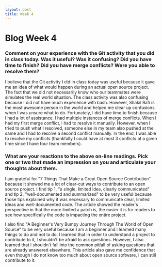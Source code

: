 ```yaml
---
layout: post
title: Week 4
---
```



# Blog Week 4 

### Comment on your experience with the Git activity that you did in class today. Was it useful? Was it confusing? Did you have time to finish? Did you have merge conflicts? Were you able to resolve them?

I believe that the Git activity I did in class today was useful because it gave me an idea of what would happen during an actual open source project. The fact that we did not necessarily know who our teammates were simulates the real world situation. The class activity was also confusing because I did not have much experience with bash. However, Shakil Rafi is the most awesome person in the world and helped me clear up confusions when I was unsure what to do. Fortunately, I did have time to finish because I had a lot of assistance. I had multiple instances of merge conflicts. When I had my first merge conflict, I had to resolve it manually. However, when I tried to push what I resolved, someone else in my team also pushed at the same and I had to resolve a second conflict manually. In the end, I was able to resolve my conflicts (thankfully I could have at most 3 conflicts at a given time since I have four team members). 

### What are your reactions to the above on-line readings. Pick one or two that made an impression on you and articulate your thoughts about them.

I am grateful for "7 Things That Make a Great Open Source Contribution" because it showed me a lot of clear-cut ways to contribute to an open source project. I find tip 1, "a single, limited idea, clearly communicated" and tip 2, "well-documented and summarized" to be very useful because those tips explained why it was necessary to communicate clear, limited ideas and well-documented code. The article showed the reader's perspective in that the more limited a patch is, the easier it is for readers to see how specifically the code is impacting the entire project. 

I also find "A Beginner's Very Bumpy Journey Through The World of Open Source" to be very useful because I am a beginner and I learned many things to do and not to do. I learned that in order to understand a project to contribute to it, I shouldn't be afraid to ask questions. However, I also learned that I shouldn't fall into the common pitfall of asking questions that are already answered elsewhere. This article also gave me confidence that even though I do not know too much about open source software, I can still contribute to it. 
